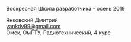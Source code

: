 Воскресная Школа разработчика  - осень 2019  

Янковский Дмитрий  
yankdv99@gmail.com  
Омск, ОмГТУ, Радиотехнический, 4 курс  
